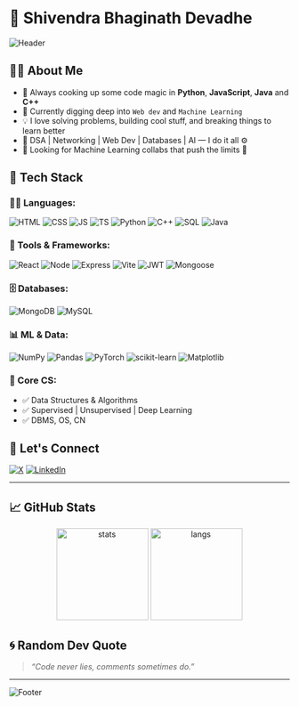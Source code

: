 # 🚀 Shivendra Bhaginath Devadhe

![Header](https://capsule-render.vercel.app/api?type=waving&color=gradient&height=200&section=header&text=Hello%20World!%20I'm%20Shivendra!&fontSize=40&fontAlignY=35&animation=fadeIn)

## 👨‍💻 About Me

- 🧠 Always cooking up some code magic in **Python**, **JavaScript**, **Java** and **C++**
- 🌱 Currently digging deep into `Web dev` and `Machine Learning`
- 💡 I love solving problems, building cool stuff, and breaking things to learn better
- 🧩 DSA | Networking | Web Dev | Databases | AI — I do it all ⚙️
- 💞️ Looking for Machine Learning collabs that push the limits 🚀

## 🧠 Tech Stack

### 👨‍🏫 Languages:
![HTML](https://img.shields.io/badge/-HTML5-E34F26?style=flat-square&logo=html5&logoColor=white)
![CSS](https://img.shields.io/badge/-CSS3-1572B6?style=flat-square&logo=css3)
![JS](https://img.shields.io/badge/-JavaScript-F7DF1E?style=flat-square&logo=javascript&logoColor=black)
![TS](https://img.shields.io/badge/-TypeScript-007ACC?style=flat-square&logo=typescript)
![Python](https://img.shields.io/badge/-Python-3776AB?style=flat-square&logo=python)
![C++](https://img.shields.io/badge/-C++-00599C?style=flat-square&logo=c%2b%2b)
![SQL](https://img.shields.io/badge/-SQL-003B57?style=flat-square&logo=mysql)
![Java](https://img.shields.io/badge/-Java-007396?style=flat-square&logo=java)

### 🧰 Tools & Frameworks:
![React](https://img.shields.io/badge/-React-20232A?style=flat-square&logo=react)
![Node](https://img.shields.io/badge/-Node.js-339933?style=flat-square&logo=node.js)
![Express](https://img.shields.io/badge/-Express-black?style=flat-square&logo=express)
![Vite](https://img.shields.io/badge/-Vite-646CFF?style=flat-square&logo=vite)
![JWT](https://img.shields.io/badge/-JWT-000000?style=flat-square&logo=jsonwebtokens)
![Mongoose](https://img.shields.io/badge/-Mongoose-880000?style=flat-square&logo=mongoose)

### 🗄️ Databases:
![MongoDB](https://img.shields.io/badge/-MongoDB-47A248?style=flat-square&logo=mongodb)
![MySQL](https://img.shields.io/badge/-MySQL-4479A1?style=flat-square&logo=mysql)

### 📊 ML & Data:
![NumPy](https://img.shields.io/badge/-NumPy-013243?style=flat-square&logo=numpy)
![Pandas](https://img.shields.io/badge/-Pandas-150458?style=flat-square&logo=pandas)
![PyTorch](https://img.shields.io/badge/-PyTorch-EE4C2C?style=flat-square&logo=pytorch)
![scikit-learn](https://img.shields.io/badge/-Scikit--Learn-F7931E?style=flat-square&logo=scikit-learn)
![Matplotlib](https://img.shields.io/badge/-Matplotlib-11557C?style=flat-square&logo=python)

### 🧠 Core CS:
- ✅ Data Structures & Algorithms
- ✅ Supervised | Unsupervised | Deep Learning
- ✅ DBMS, OS, CN

## 🔗 Let's Connect

[![X](https://img.shields.io/badge/X-%231DA1F2.svg?style=for-the-badge&logo=x&logoColor=white)](https://x.com/devadhe_sb54?t=UtciB6ekyE7O6jj-T4R79w&s=08)
[![LinkedIn](https://img.shields.io/badge/LinkedIn-blue?style=for-the-badge&logo=linkedin)](https://www.linkedin.com/in/shivendra-devadhe-97017a327)

---

## 📈 GitHub Stats

<p align="center">
  <img src="https://github-readme-stats.vercel.app/api?username=shivendra-dev54&show_icons=true&theme=radical" alt="stats" height="165">
  <img src="https://github-readme-stats.vercel.app/api/top-langs/?username=shivendra-dev54&layout=compact&theme=radical" alt="langs" height="165">
</p>

## 🌀 Random Dev Quote
> _“Code never lies, comments sometimes do.”_

---

![Footer](https://capsule-render.vercel.app/api?type=waving&color=gradient&height=100&section=footer)

